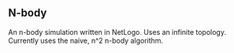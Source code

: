 ## N-body

An n-body simulation written in NetLogo. Uses an infinite topology. Currently uses the naive, n^2 n-body algorithm.
